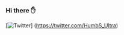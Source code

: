 ### Hi there ✋
[![Twitter](https://img.shields.io/badge/Twitter-1DA1F2?style=for-the-badge&logo=twitter&logoColor=white)] (https://twitter.com/HumbS_Ultra)


